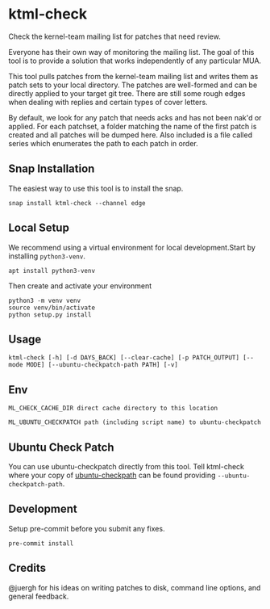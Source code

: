 # ktml-check

Check the kernel-team mailing list for patches that need review.

Everyone has their own way of monitoring the mailing list. The goal of this tool 
is to provide a solution that works independently of any particular MUA. 

This tool pulls patches from the kernel-team mailing list and writes them as patch sets
to your local directory. The patches are well-formed and can be directly applied to your 
target git tree. There are still some rough edges when dealing with replies and certain 
types of cover letters.

By default, we look for any patch that needs acks and has not been nak'd or applied. 
For each patchset, a folder matching the name of the first patch is created and all 
patches will be dumped here. Also included is a file called series which enumerates 
the path to each patch in order.

## Snap Installation

The easiest way to use this tool is to install the snap.

    snap install ktml-check --channel edge

## Local Setup

We recommend using a virtual environment for local development.Start by 
installing `python3-venv`.

    apt install python3-venv

Then create and activate your environment

    python3 -m venv venv
    source venv/bin/activate
    python setup.py install
## Usage

    ktml-check [-h] [-d DAYS_BACK] [--clear-cache] [-p PATCH_OUTPUT] [--mode MODE] [--ubuntu-checkpatch-path PATH] [-v]

## Env

    ML_CHECK_CACHE_DIR direct cache directory to this location

    ML_UBUNTU_CHECKPATCH path (including script name) to ubuntu-checkpatch

## Ubuntu Check Patch

You can use ubuntu-checkpatch directly from this tool. Tell ktml-check where your copy of
[ubuntu-checkpath](https://github.com/juergh/tools/blob/master/ubuntu-checkpatch) can be 
found providing `--ubuntu-checkpatch-path`.

## Development

Setup pre-commit before you submit any fixes.

    pre-commit install

## Credits

@juergh for his ideas on writing patches to disk, command line options, and general feedback.
